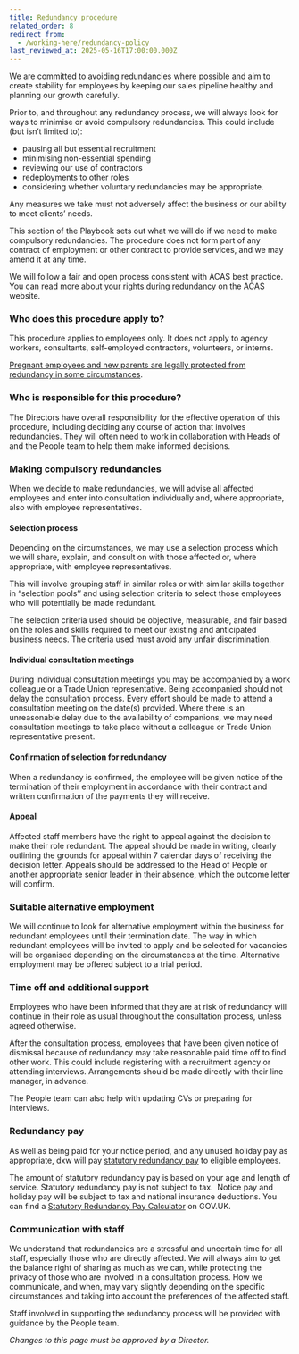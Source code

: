 ```yaml
---
title: Redundancy procedure
related_order: 8
redirect_from:
  - /working-here/redundancy-policy
last_reviewed_at: 2025-05-16T17:00:00.000Z
---
```

We are committed to avoiding redundancies where possible and aim to create stability for employees by keeping our sales pipeline healthy and planning our growth carefully.

Prior to, and throughout any redundancy process, we will always look for ways to minimise or avoid compulsory redundancies. This could include (but isn’t limited to):

* pausing all but essential recruitment
* minimising non-essential spending 
* reviewing our use of contractors 
* redeployments to other roles
* considering whether voluntary redundancies may be appropriate. 

Any measures we take must not adversely affect the business or our ability to meet clients’ needs.

This section of the Playbook sets out what we will do if we need to make compulsory redundancies. The procedure does not form part of any contract of employment or other contract to provide services, and we may amend it at any time. 

We will follow a fair and open process consistent with ACAS best practice. You can read more about [your rights during redundancy](https://www.acas.org.uk/your-rights-during-redundancy) on the ACAS website.



### Who does this procedure apply to?

This procedure applies to employees only. It does not apply to agency workers, consultants, self-employed contractors, volunteers, or interns.

[Pregnant employees and new parents are legally protected from redundancy in some circumstances](https://www.acas.org.uk/redundancy-protection-for-pregnancy-and-new-parents). 



### Who is responsible for this procedure?

The Directors have overall responsibility for the effective operation of this procedure, including deciding any course of action that involves redundancies. They will often need to work in collaboration with Heads of and the People team to help them make informed decisions.



### Making compulsory redundancies

When we decide to make redundancies, we will advise all affected employees and enter into consultation individually and, where appropriate, also with employee representatives. 

#### Selection process

Depending on the circumstances, we may use a selection process which we will share, explain, and consult on with those affected or, where appropriate, with employee representatives. 

This will involve grouping staff in similar roles or with similar skills together in “selection pools’’ and using selection criteria to select those employees who will potentially be made redundant. 

The selection criteria used should be objective, measurable, and fair based on the roles and skills required to meet our existing and anticipated business needs. The criteria used must avoid any unfair discrimination.

#### Individual consultation meetings

During individual consultation meetings you may be accompanied by a work colleague or a Trade Union representative. Being accompanied should not delay the consultation process. Every effort should be made to attend a consultation meeting on the date(s) provided. Where there is an unreasonable delay due to the availability of companions, we may need consultation meetings to take place without a colleague or Trade Union representative present.

#### Confirmation of selection for redundancy

When a redundancy is confirmed, the employee will be given notice of the termination of their employment in accordance with their contract and written confirmation of the payments they will receive. 

#### Appeal

Affected staff members have the right to appeal against the decision to make their role redundant. The appeal should be made in writing, clearly outlining the grounds for appeal within 7 calendar days of receiving the decision letter. Appeals should be addressed to the Head of People or another appropriate senior leader in their absence, which the outcome letter will confirm.



### Suitable alternative employment

We will continue to look for alternative employment within the business for redundant employees until their termination date. The way in which redundant employees will be invited to apply and be selected for vacancies will be organised depending on the circumstances at the time. Alternative employment may be offered subject to a trial period.



### Time off and additional support

Employees who have been informed that they are at risk of redundancy will continue in their role as usual throughout the consultation process, unless agreed otherwise. 

After the consultation process, employees that have been given notice of dismissal because of redundancy may take reasonable paid time off to find other work. This could include registering with a recruitment agency or attending interviews. Arrangements should be made directly with their line manager, in advance.

The People team can also help with updating CVs or preparing for interviews.



### Redundancy pay 

As well as being paid for your notice period, and any unused holiday pay as appropriate, dxw will pay [statutory redundancy pay](https://www.gov.uk/redundancy-your-rights/redundancy-pay) to eligible employees.

The amount of statutory redundancy pay is based on your age and length of service. Statutory redundancy pay is not subject to tax.  Notice pay and holiday pay will be subject to tax and national insurance deductions. You can find a [Statutory Redundancy Pay Calculator](https://www.gov.uk/calculate-your-redundancy-pay) on GOV.UK.



### Communication with staff 

We understand that redundancies are a stressful and uncertain time for all staff, especially those who are directly affected. We will always aim to get the balance right of sharing as much as we can, while protecting the privacy of those who are involved in a consultation process. How we communicate, and when, may vary slightly depending on the specific circumstances and taking into account the preferences of the affected staff.

Staff involved in supporting the redundancy process will be provided with guidance by the People team.  



*Changes to this page must be approved by a Director.*